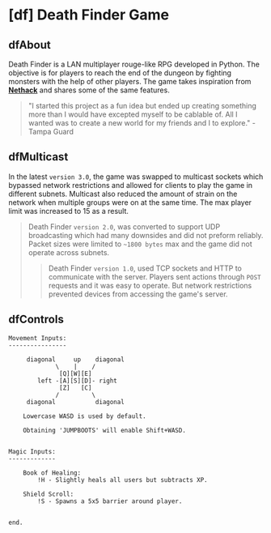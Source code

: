 # [df] Death Finder Game

## dfAbout

Death Finder is a LAN multiplayer rouge-like RPG developed in Python.
The objective is for players to reach the end of the dungeon by fighting
monsters with the help of other players. The game takes inspiration from [**Nethack**](https://nethack.org/) and shares some of the same features.

> "I started this project as a fun idea but ended up creating something more than I would have excepted myself to be cablable of. All I wanted was to create a new world for my friends and I to explore."
> -Tampa Guard

## dfMulticast

In the latest `version 3.0`, the game was swapped to multicast sockets which bypassed network restrictions and allowed for clients to play the game in different subnets. Multicast also reduced the amount of strain on the network when multiple groups were on at the same time. The max player limit was increased to 15 as a result.

>Death Finder `version 2.0`, was converted to support UDP broadcasting which had many downsides and did not preform reliably. Packet sizes were limited to `~1800 bytes` max and the game did not operate across subnets.
>>Death Finder `version 1.0`, used TCP sockets and HTTP to communicate with the server. Players sent actions through `POST` requests and it was easy to operate. But network restrictions prevented devices from accessing the game's server.

## dfControls

    Movement Inputs:
    ----------------
    
         diagonal     up    diagonal
                 \    |    /
                  [Q][W][E]
            left -[A][S][D]- right
                  [Z]   [C]
                 /         \
         diagonal           diagonal
        
        Lowercase WASD is used by default.
        
        Obtaining 'JUMPBOOTS' will enable Shift+WASD.
    
    
    Magic Inputs:
    -------------
        
        Book of Healing:
            !H - Slightly heals all users but subtracts XP.
        
        Shield Scroll:
            !S - Spawns a 5x5 barrier around player.
        
    
    end.

